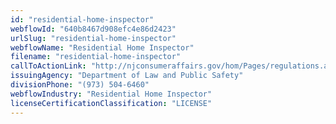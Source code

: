 ```yaml
---
id: "residential-home-inspector"
webflowId: "640b8467d908efc4e86d2423"
urlSlug: "residential-home-inspector"
webflowName: "Residential Home Inspector"
filename: "residential-home-inspector"
callToActionLink: "http://njconsumeraffairs.gov/hom/Pages/regulations.aspx"
issuingAgency: "Department of Law and Public Safety"
divisionPhone: "(973) 504-6460"
webflowIndustry: "Residential Home Inspector"
licenseCertificationClassification: "LICENSE"
---
```

